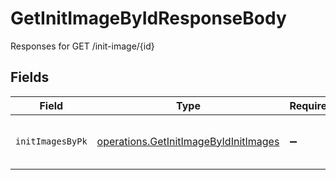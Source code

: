 # GetInitImageByIdResponseBody

Responses for GET /init-image/{id}


## Fields

| Field                                                                                          | Type                                                                                           | Required                                                                                       | Description                                                                                    |
| ---------------------------------------------------------------------------------------------- | ---------------------------------------------------------------------------------------------- | ---------------------------------------------------------------------------------------------- | ---------------------------------------------------------------------------------------------- |
| `initImagesByPk`                                                                               | [operations.GetInitImageByIdInitImages](../../models/operations/getinitimagebyidinitimages.md) | :heavy_minus_sign:                                                                             | columns and relationships of "init_images"                                                     |